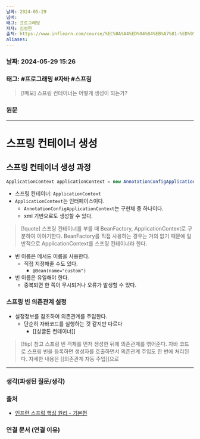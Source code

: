 ```yaml
---
날짜: 2024-05-29
넘버: 
태그: 프로그래밍
저자: 김영한
출처: https://www.inflearn.com/course/%EC%8A%A4%ED%94%84%EB%A7%81-%ED%95%B5%EC%8B%AC-%EC%9B%90%EB%A6%AC-%EA%B8%B0%EB%B3%B8%ED%8E%B8/dashboard
aliases:
---
```

### 날짜:  2024-05-29 15:26

### 태그: #프로그래밍 #자바 #스프링

>[!메모]
> 스프링 컨테이너는 어떻게 생성이 되는가?

### 원문
---
# 스프링 컨테이너 생성
## 스프링 컨테이너 생성 과정
```java
ApplicationContext applicationContext = new AnnotationConfigApplicationContext(AppConfig.class);
```
- 스프링 컨테이너: `ApplicationContext`
- `ApplicationContext`는 인터페이스이다.
	- `AnnotationConfigApplicationContext`는 구현체 중 하나이다.
	- xml 기반으로도 생성할 수 있다.

> [!quote]
> 스프링 컨테이너를 부를 때 BeanFactory, ApplicationContext로 구분하여 이야기한다.
> BeanFactory를 직접 사용하는 경우는 거의 없기 때문에 일반적으로 ApplicationContext를 스프링 컨테이너라 한다.

- 빈 이름은 메서드 이름을 사용한다.
	- 직접 지정해줄 수도 있다.
		- `@Bean(name="custom")`
- 빈 이름은 유일해야 한다.
	- 중복되면 한 쪽이 무시되거나 오류가 발생할 수 있다.

### 스프링 빈 의존관계 설정
- 설정정보를 참조하여 의존관계를 주입한다.
	- 단순히 자바코드를 실행하는 것 같지만 다르다
		- [[싱글톤 컨테이너]]

> [!tip] 참고
> 스프링 빈 객체를 먼저 생성한 뒤에 의존관계를 엮어준다.
> 자바 코드로 스프링 빈을 등록하면 생성자를 호출하면서 의존관계 주입도 한 번에 처리된다.
> 자세한 내용은 [[의존관계 자동 주입]]으로

---
### 생각(파생된 질문/생각)

### 출처
- [인프런 스프링 핵심 원리 - 기본편](https://www.inflearn.com/course/%EC%8A%A4%ED%94%84%EB%A7%81-%ED%95%B5%EC%8B%AC-%EC%9B%90%EB%A6%AC-%EA%B8%B0%EB%B3%B8%ED%8E%B8/dashboard)

### 연결 문서 (연결 이유)
